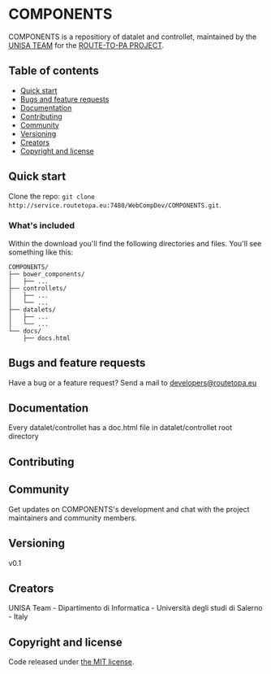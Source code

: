 # COMPONENTS

COMPONENTS is a repositiory of datalet and controllet, maintained by the [UNISA TEAM](http://www.isislab.it/) for the [ROUTE-TO-PA PROJECT](http://www.routetopa.eu/).


## Table of contents

* [Quick start](#quick-start)
* [Bugs and feature requests](#bugs-and-feature-requests)
* [Documentation](#documentation)
* [Contributing](#contributing)
* [Community](#community)
* [Versioning](#versioning)
* [Creators](#creators)
* [Copyright and license](#copyright-and-license)


## Quick start

Clone the repo: `git clone http://service.routetopa.eu:7480/WebCompDev/COMPONENTS.git`.

### What's included

Within the download you'll find the following directories and files. You'll see something like this:

```
COMPONENTS/
├── bower_components/
│   ├── ...
├── controllets/
│   ├── ...
│   └── ...
├── datalets/
│   ├── ...
│   └── ...
└── docs/
    ├── docs.html
```

## Bugs and feature requests

Have a bug or a feature request? 
Send a mail to developers@routetopa.eu

## Documentation

Every datalet/controllet has a doc.html file in datalet/controllet root directory

## Contributing


## Community

Get updates on COMPONENTS's development and chat with the project maintainers and community members.

## Versioning
v0.1

## Creators
UNISA Team - Dipartimento di Informatica - Università degli studi di Salerno - Italy

## Copyright and license

Code released under [the MIT license](https://opensource.org/licenses/MIT).